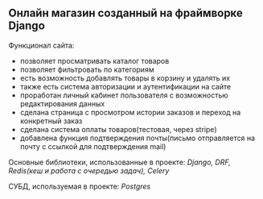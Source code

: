 ## Онлайн магазин созданный на фраймворке Django

Функционал сайта:
- позволяет просматривать каталог товаров
- позволяет фильтровать по категориям
- есть возможность добавлять товары в корзину и удалять их
- также есть система авторизации и аутентификации на сайте
- проработан личный кабинет пользователя с возможностью редактирования данных
- сделана страница с просмотром истории заказов и переход на конкретный заказ
- сделана система оплаты товаров(тестовая, через stripe)
- добавлена функция подтверждения почты(письмо отправляется на почту с ссылкой для подтверждения mail)

Основные библиотеки, использованные в проекте: 
*Django, DRF, Redis(кеш и работа с очередью задач), Celery*

СУБД, используемая в проекте: 
*Postgres*
